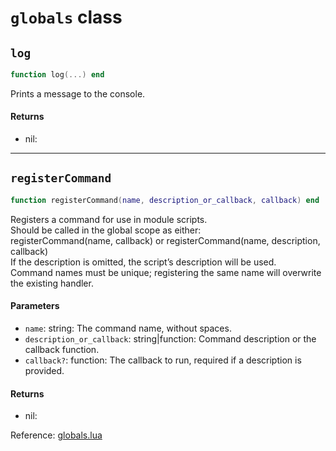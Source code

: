 # `globals` class



## `log`
```lua
function log(...) end
```
Prints a message to the console.

#### Returns
- nil: 

-----

## `registerCommand`
```lua
function registerCommand(name, description_or_callback, callback) end
```
Registers a command for use in module scripts.  
Should be called in the global scope as either:  
registerCommand(name, callback) or registerCommand(name, description, callback)  
If the description is omitted, the script’s description will be used.  
Command names must be unique; registering the same name will overwrite the existing handler.

#### Parameters
- `name`: string: The command name, without spaces.
- `description_or_callback`: string|function: Command description or the callback function.
- `callback?`: function: The callback to run, required if a description is provided.
#### Returns
- nil:

Reference: [globals.lua](https://github.com/flarialmc/scripting-wiki/tree/main/autocomplete/misc/globals.lua)